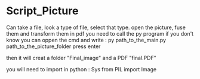 # Script_Picture
Can take a file, look a type of file, select that type. open the picture, fuse them and transform them in pdf
you need to call the py program
if you don't know you can oppen the cmd and write : 
py path_to_the_main.py path_to_the_picture_folder
press enter

then it will creat a folder "Final_image" and a PDF "final.PDF"

you will need to import in python :
Sys 
from PIL import Image 

